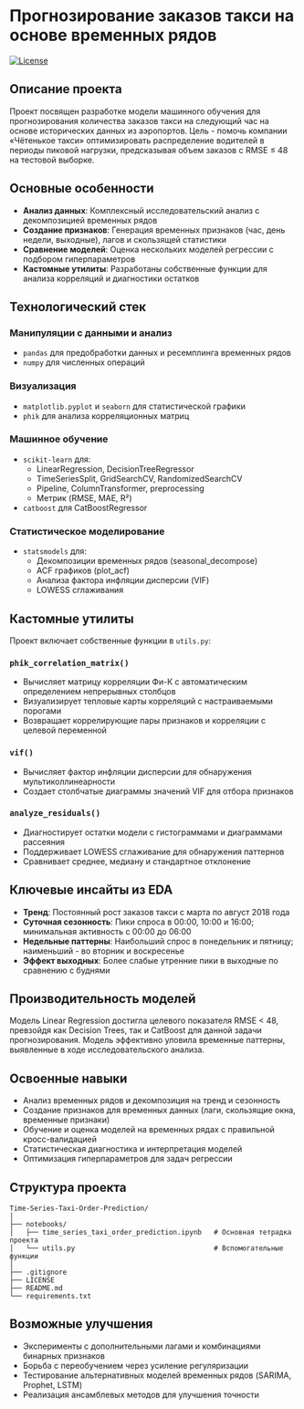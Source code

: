 # Прогнозирование заказов такси на основе временных рядов
[![License](https://img.shields.io/badge/License-MIT-green)](LICENSE)

## Описание проекта

Проект посвящен разработке модели машинного обучения для прогнозирования количества заказов такси на следующий час на основе исторических данных из аэропортов. Цель - помочь компании «Чётенькое такси» оптимизировать распределение водителей в периоды пиковой нагрузки, предсказывая объем заказов с RMSE ≤ 48 на тестовой выборке.

## Основные особенности

- **Анализ данных**: Комплексный исследовательский анализ с декомпозицией временных рядов
- **Создание признаков**: Генерация временных признаков (час, день недели, выходные), лагов и скользящей статистики
- **Сравнение моделей**: Оценка нескольких моделей регрессии с подбором гиперпараметров
- **Кастомные утилиты**: Разработаны собственные функции для анализа корреляций и диагностики остатков

## Технологический стек

### Манипуляции с данными и анализ
- `pandas` для предобработки данных и ресемплинга временных рядов
- `numpy` для численных операций

### Визуализация
- `matplotlib.pyplot` и `seaborn` для статистической графики
- `phik` для анализа корреляционных матриц

### Машинное обучение
- `scikit-learn` для:
  - LinearRegression, DecisionTreeRegressor
  - TimeSeriesSplit, GridSearchCV, RandomizedSearchCV
  - Pipeline, ColumnTransformer, preprocessing
  - Метрик (RMSE, MAE, R²)
- `catboost` для CatBoostRegressor

### Статистическое моделирование
- `statsmodels` для:
  - Декомпозиции временных рядов (seasonal_decompose)
  - ACF графиков (plot_acf)
  - Анализа фактора инфляции дисперсии (VIF)
  - LOWESS сглаживания

## Кастомные утилиты

Проект включает собственные функции в `utils.py`:

### `phik_correlation_matrix()`
- Вычисляет матрицу корреляции Фи-К с автоматическим определением непрерывных столбцов
- Визуализирует тепловые карты корреляций с настраиваемыми порогами
- Возвращает коррелирующие пары признаков и корреляции с целевой переменной

### `vif()`
- Вычисляет фактор инфляции дисперсии для обнаружения мультиколлинеарности
- Создает столбчатые диаграммы значений VIF для отбора признаков

### `analyze_residuals()`
- Диагностирует остатки модели с гистограммами и диаграммами рассеяния
- Поддерживает LOWESS сглаживание для обнаружения паттернов
- Сравнивает среднее, медиану и стандартное отклонение

## Ключевые инсайты из EDA

- **Тренд**: Постоянный рост заказов такси с марта по август 2018 года
- **Суточная сезонность**: Пики спроса в 00:00, 10:00 и 16:00; минимальная активность с 00:00 до 06:00
- **Недельные паттерны**: Наибольший спрос в понедельник и пятницу; наименьший - во вторник и воскресенье
- **Эффект выходных**: Более слабые утренние пики в выходные по сравнению с буднями

## Производительность моделей

Модель Linear Regression достигла целевого показателя RMSE < 48, превзойдя как Decision Trees, так и CatBoost для данной задачи прогнозирования. Модель эффективно уловила временные паттерны, выявленные в ходе исследовательского анализа.

## Освоенные навыки

- Анализ временных рядов и декомпозиция на тренд и сезонность
- Создание признаков для временных данных (лаги, скользящие окна, временные признаки)
- Обучение и оценка моделей на временных рядах с правильной кросс-валидацией
- Статистическая диагностика и интерпретация моделей
- Оптимизация гиперпараметров для задач регрессии

## Структура проекта

```
Time-Series-Taxi-Order-Prediction/
│
├── notebooks/
│   ├── time_series_taxi_order_prediction.ipynb   # Основная тетрадка проекта
│   └── utils.py                                  # Вспомогательные функции
│
├── .gitignore
├── LICENSE
├── README.md
└── requirements.txt
```

## Возможные улучшения

- Эксперименты с дополнительными лагами и комбинациями бинарных признаков
- Борьба с переобучением через усиление регуляризации
- Тестирование альтернативных моделей временных рядов (SARIMA, Prophet, LSTM)
- Реализация ансамблевых методов для улучшения точности

